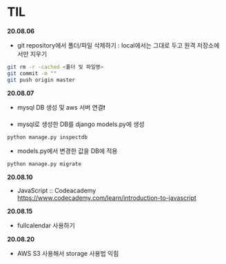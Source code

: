 # TIL



**20.08.06**

- git repository에서 폴더/파일 삭제하기 : local에서는 그대로 두고 원격 저장소에서만 지우기
```bash
git rm -r -cached <폴더 및 파일명>
git commit -m ""
git push origin master
```


**20.08.07**

- mysql DB 생성 및 aws 서버 연결❗

- mysql로 생성한 DB를 django models.py에 생성
```python
python manage.py inspectdb
```

- models.py에서 변경한 값을 DB에 적용
```python
python manage.py migrate
```

**20.08.10**

- JavaScript :: Codeacademy
https://www.codecademy.com/learn/introduction-to-javascript

**20.08.15**
- fullcalendar 사용하기

**20.08.20**
- AWS S3 사용해서 storage 사용법 익힘
